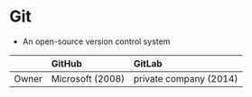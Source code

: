 
# Git

- An open-source version control system

| | GitHub | GitLab | 
| :-- | :-- | :-- |
| Owner | Microsoft (2008) | private company (2014) |

